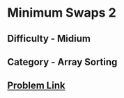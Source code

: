 # Minimum Swaps 2
## Difficulty - Midium
## Category - Array Sorting
## [Problem Link](https://www.hackerrank.com/challenges/minimum-swaps-2/problem?h_l=interview&playlist_slugs%5B%5D=interview-preparation-kit&playlist_slugs%5B%5D=arrays)